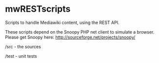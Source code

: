 # mwRESTscripts
Scripts to handle Mediawiki content, using the REST API.

These scripts depend on the Snoopy PHP net client to simulate a browser. 
Please get Snoopy here: http://sourceforge.net/projects/snoopy/

/src - the sources

/test - unit tests 